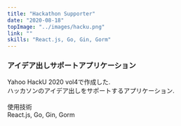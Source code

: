 ```yaml
---
title: "Hackathon Supporter"
date: "2020-08-18"
topImage: "../images/hacku.png"
link: ""
skills: "React.js, Go, Gin, Gorm"
---
```


### アイデア出しサポートアプリケーション

Yahoo HackU 2020 vol4で作成した.<br>
ハッカソンのアイデア出しをサポートするアプリケーション.<br>
<br>
使用技術<br>React.js, Go, Gin, Gorm
